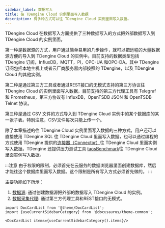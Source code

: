 ```yaml
---
sidebar_label: 数据写入
title: 往 TDengine Cloud 实例里面写入数据
description: 有多种方式可以往 TDengine Cloud 实例里面写入数据。
---
```


TDengine Cloud 在数据写入方面提供了三种数据写入的方式把外部数据写入到 TDengine Cloud 的实例里面。

第一种是数据源的方式，用户通过简单易用的几步操作，就可以把远程的大量数据源方便的导入到 TDengine Cloud 的实例中。目前支持的数据类型包括 TDengine 订阅，InfluxDB，MQTT，PI，OPC-UA 和OPC-DA。其中 TDengine 订阅包括本地主机上或者云厂商服务器内部按照的 TDengine，以及 TDengine Cloud 的其他实例。

第二种是通过第三方工具或者通过REST接口的无模式支持的第三方协议往 TDengine Cloud 的实例里面写入数据，目前支持的第三方代理工具有 Telegraf 和 Prometheus，第三方协议有 InfluxDB，OpenTSDB JSON 和 OpenTSDB Telnet 协议。

第三种是通过 CSV 文件的方式导入到 TDengine Cloud 实例中的某个数据库的某一张子表。特别注意，CSV文件每次只能上传一个。

除了本章描述的往 TDengine Cloud 实例里面写入数据的三种方式，用户还可以直接使用 TDengine SQL 往 TDengine Cloud 里面写入数据，也可以通过编程的方式使用 TDengine 提供的[连接器（Connector）](../programming/client-libraries)往 TDengine Cloud 里面实例写入数据。TDengine 还提供压力测试工具 [taosBenchmark](../tools/taosbenchmark)往 TDengine Cloud 里面实例写入数据。

:::注意
由于权限的限制，必须首先在云服务的数据浏览器里面创建数据库，然后才能往这个数据库里面写入数据。这个限制是所有写入方式必须首先做的。
:::

主要功能如下所示：

1. [数据源](./ds/): 通过创建数据源把外部的数据写入 TDengine Cloud 的实例。
2. [数据采集代理](./dca/): 通过第三方代理工具和REST接口的无模式。
<!-- 3. [CSV文件](./csv/): 创建、更新或删除用户或者用户组。您还可以创建/编辑/删除自定义角色。 -->

```mdx-code-block
import DocCardList from '@theme/DocCardList';
import {useCurrentSidebarCategory} from '@docusaurus/theme-common';

<DocCardList items={useCurrentSidebarCategory().items}/>
```
